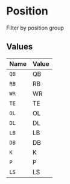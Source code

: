 # Position

Filter by position group


## Values

| Name  | Value |
| ----- | ----- |
| `QB`  | QB    |
| `RB`  | RB    |
| `WR`  | WR    |
| `TE`  | TE    |
| `OL`  | OL    |
| `DL`  | DL    |
| `LB`  | LB    |
| `DB`  | DB    |
| `K`   | K     |
| `P`   | P     |
| `LS`  | LS    |